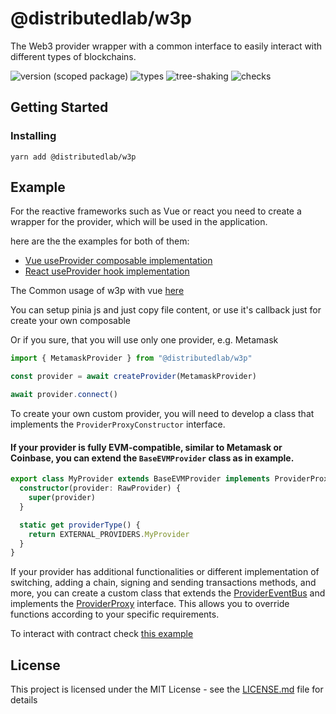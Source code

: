# @distributedlab/w3p

The Web3 provider wrapper with a common interface to easily interact with different types of blockchains.

![version (scoped package)](https://badgen.net/npm/v/@distributedlab/w3p)
![types](https://badgen.net/npm/types/@distributedlab/w3p)
![tree-shaking](https://badgen.net/bundlephobia/tree-shaking/@distributedlab/w3p)
![checks](https://badgen.net/github/checks/distributed-lab/web-kit/main)

## Getting Started

### Installing

```
yarn add @distributedlab/w3p
```

## Example

For the reactive frameworks such as Vue or react you need to create a wrapper for the provider, which will be used in the application.

here are the the examples for both of them:
- [Vue useProvider composable implementation](https://github.com/distributed-lab/web-kit/blob/main/packages/w3p/examples/vue-use-provider-composable.ts)
- [React useProvider hook implementation](https://github.com/distributed-lab/web-kit/blob/main/packages/w3p/examples/react-use-provider-hook.ts)

The Common usage of w3p with vue [here](https://github.com/distributed-lab/web-kit/blob/main/packages/w3p/examples/multiple-providers.ts)

You can setup pinia js and just copy file content, or use it's callback just for create your own composable

Or if you sure, that you will use only one provider, e.g. Metamask

```ts
import { MetamaskProvider } from "@distributedlab/w3p"

const provider = await createProvider(MetamaskProvider)

await provider.connect()
```

To create your own custom provider, you will need to develop a class that implements the `ProviderProxyConstructor` interface.

#### If your provider is fully EVM-compatible, similar to Metamask or Coinbase, you can extend the `BaseEVMProvider` class as in example.
```ts
export class MyProvider extends BaseEVMProvider implements ProviderProxy {
  constructor(provider: RawProvider) {
    super(provider)
  }

  static get providerType() {
    return EXTERNAL_PROVIDERS.MyProvider
  }
}
```

If your provider has additional functionalities or different implementation of switching, adding a chain, signing and sending transactions methods, and more, you can create a custom class that extends the [ProviderEventBus](https://github.com/distributed-lab/web-kit/blob/main/packages/w3p/src/providers/wrapped/_event-bus.ts) and implements the [ProviderProxy](https://github.com/distributed-lab/web-kit/blob/main/packages/w3p/src/types/provider.ts#L71) interface. This allows you to override functions according to your specific requirements.

To interact with contract check [this example](https://github.com/distributed-lab/web-kit/blob/main/packages/w3p/examples/eth-contract-call.ts)

## License

This project is licensed under the MIT License - see the [LICENSE.md](../../LICENSE) file for details
